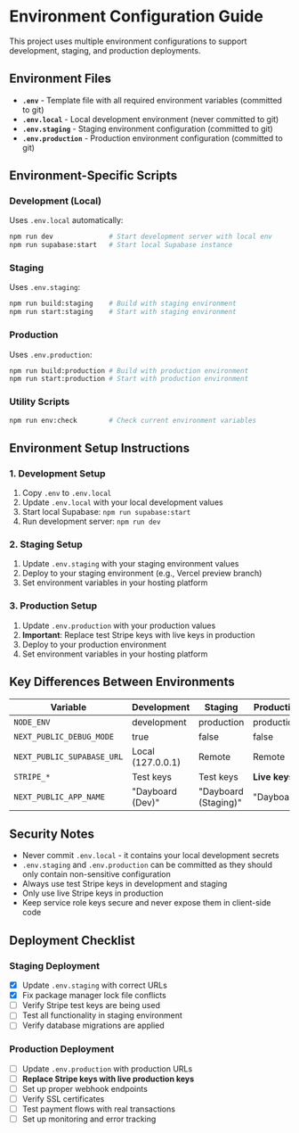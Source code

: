 # Environment Configuration Guide

This project uses multiple environment configurations to support development, staging, and production deployments.

## Environment Files

- **`.env`** - Template file with all required environment variables (committed to git)
- **`.env.local`** - Local development environment (never committed to git)
- **`.env.staging`** - Staging environment configuration (committed to git)
- **`.env.production`** - Production environment configuration (committed to git)

## Environment-Specific Scripts

### Development (Local)
Uses `.env.local` automatically:
```bash
npm run dev              # Start development server with local env
npm run supabase:start   # Start local Supabase instance
```

### Staging
Uses `.env.staging`:
```bash
npm run build:staging    # Build with staging environment
npm run start:staging    # Start with staging environment
```

### Production
Uses `.env.production`:
```bash
npm run build:production # Build with production environment
npm run start:production # Start with production environment
```

### Utility Scripts
```bash
npm run env:check        # Check current environment variables
```

## Environment Setup Instructions

### 1. Development Setup
1. Copy `.env` to `.env.local`
2. Update `.env.local` with your local development values
3. Start local Supabase: `npm run supabase:start`
4. Run development server: `npm run dev`

### 2. Staging Setup
1. Update `.env.staging` with your staging environment values
2. Deploy to your staging environment (e.g., Vercel preview branch)
3. Set environment variables in your hosting platform

### 3. Production Setup
1. Update `.env.production` with your production values
2. **Important**: Replace test Stripe keys with live keys in production
3. Deploy to your production environment
4. Set environment variables in your hosting platform

## Key Differences Between Environments

| Variable | Development | Staging | Production |
|----------|-------------|---------|------------|
| `NODE_ENV` | development | production | production |
| `NEXT_PUBLIC_DEBUG_MODE` | true | false | false |
| `NEXT_PUBLIC_SUPABASE_URL` | Local (127.0.0.1) | Remote | Remote |
| `STRIPE_*` | Test keys | Test keys | **Live keys** |
| `NEXT_PUBLIC_APP_NAME` | "Dayboard (Dev)" | "Dayboard (Staging)" | "Dayboard" |

## Security Notes

- Never commit `.env.local` - it contains your local development secrets
- `.env.staging` and `.env.production` can be committed as they should only contain non-sensitive configuration
- Always use test Stripe keys in development and staging
- Only use live Stripe keys in production
- Keep service role keys secure and never expose them in client-side code

## Deployment Checklist

### Staging Deployment
- [x] Update `.env.staging` with correct URLs
- [x] Fix package manager lock file conflicts  
- [ ] Verify Stripe test keys are being used
- [ ] Test all functionality in staging environment
- [ ] Verify database migrations are applied

### Production Deployment
- [ ] Update `.env.production` with production URLs
- [ ] **Replace Stripe keys with live production keys**
- [ ] Set up proper webhook endpoints
- [ ] Verify SSL certificates
- [ ] Test payment flows with real transactions
- [ ] Set up monitoring and error tracking
